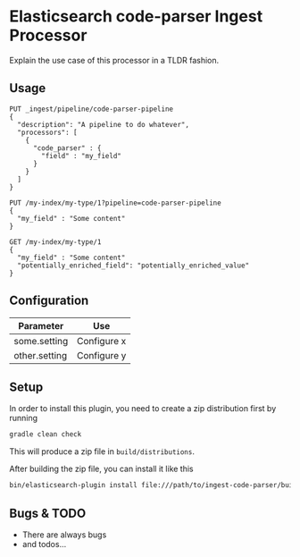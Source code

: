 # Elasticsearch code-parser Ingest Processor

Explain the use case of this processor in a TLDR fashion.

## Usage


```
PUT _ingest/pipeline/code-parser-pipeline
{
  "description": "A pipeline to do whatever",
  "processors": [
    {
      "code_parser" : {
        "field" : "my_field"
      }
    }
  ]
}

PUT /my-index/my-type/1?pipeline=code-parser-pipeline
{
  "my_field" : "Some content"
}

GET /my-index/my-type/1
{
  "my_field" : "Some content"
  "potentially_enriched_field": "potentially_enriched_value"
}
```

## Configuration

| Parameter | Use |
| --- | --- |
| some.setting   | Configure x |
| other.setting  | Configure y |

## Setup

In order to install this plugin, you need to create a zip distribution first by running

```bash
gradle clean check
```

This will produce a zip file in `build/distributions`.

After building the zip file, you can install it like this

```bash
bin/elasticsearch-plugin install file:///path/to/ingest-code-parser/build/distribution/ingest-code-parser-0.0.1-SNAPSHOT.zip
```

## Bugs & TODO

* There are always bugs
* and todos...

